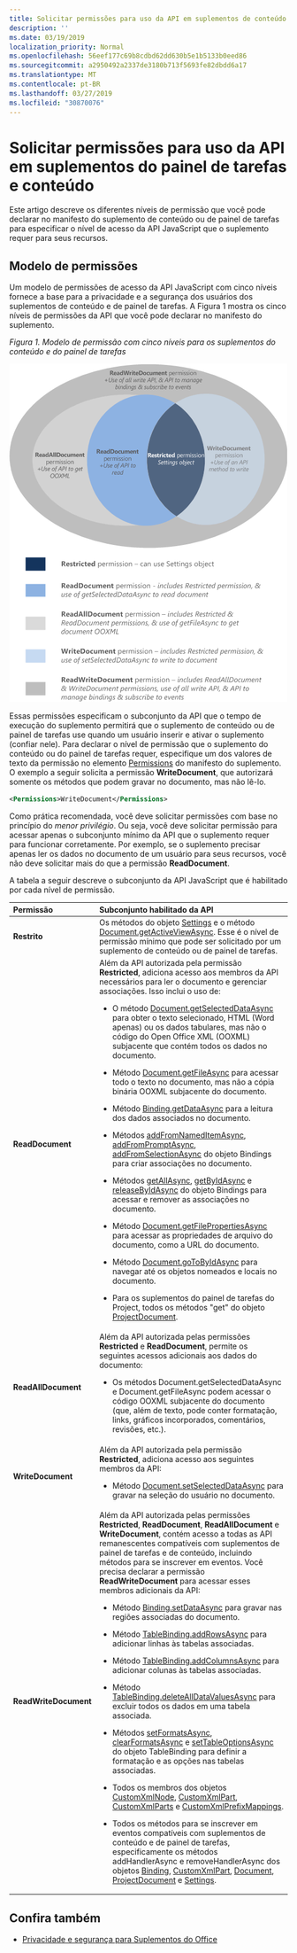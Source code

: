 ```yaml
---
title: Solicitar permissões para uso da API em suplementos de conteúdo e de painel de tarefas
description: ''
ms.date: 03/19/2019
localization_priority: Normal
ms.openlocfilehash: 56eef177c69b8cdbd62dd630b5e1b5133b0eed86
ms.sourcegitcommit: a2950492a2337de3180b713f5693fe82dbdd6a17
ms.translationtype: MT
ms.contentlocale: pt-BR
ms.lasthandoff: 03/27/2019
ms.locfileid: "30870076"
---
```

# <a name="requesting-permissions-for-api-use-in-content-and-task-pane-add-ins"></a>Solicitar permissões para uso da API em suplementos do painel de tarefas e conteúdo

Este artigo descreve os diferentes níveis de permissão que você pode declarar no manifesto do suplemento de conteúdo ou de painel de tarefas para especificar o nível de acesso da API JavaScript que o suplemento requer para seus recursos. 

## <a name="permissions-model"></a>Modelo de permissões

Um modelo de permissões de acesso da API JavaScript com cinco níveis fornece a base para a privacidade e a segurança dos usuários dos suplementos de conteúdo e de painel de tarefas. A Figura 1 mostra os cinco níveis de permissões da API que você pode declarar no manifesto do suplemento.

*Figura 1. Modelo de permissão com cinco níveis para os suplementos do conteúdo e do painel de tarefas*

![Níveis de permissões para os aplicativos do painel de tarefas](../images/office15-app-sdk-task-pane-app-permission.png)

Essas permissões especificam o subconjunto da API que o tempo de execução do suplemento permitirá que o suplemento de conteúdo ou de painel de tarefas use quando um usuário inserir e ativar o suplemento (confiar nele). Para declarar o nível de permissão que o suplemento do conteúdo ou do painel de tarefas requer, especifique um dos valores de texto da permissão no elemento [Permissions](/office/dev/add-ins/reference/manifest/permissions) do manifesto do suplemento. O exemplo a seguir solicita a permissão  **WriteDocument**, que autorizará somente os métodos que podem gravar no documento, mas não lê-lo.

```XML
<Permissions>WriteDocument</Permissions>
```

Como prática recomendada, você deve solicitar permissões com base no princípio do _menor privilégio_. Ou seja, você deve solicitar permissão para acessar apenas o subconjunto mínimo da API que o suplemento requer para funcionar corretamente. Por exemplo, se o suplemento precisar apenas ler os dados no documento de um usuário para seus recursos, você não deve solicitar mais do que a permissão **ReadDocument**.

A tabela a seguir descreve o subconjunto da API JavaScript que é habilitado por cada nível de permissão.

|**Permissão**|**Subconjunto habilitado da API**|
|:-----|:-----|
|**Restrito**|Os métodos do objeto [Settings](/javascript/api/office/office.settings) e o método [Document.getActiveViewAsync](/javascript/api/office/office.document#getactiveviewasync-options--callback-). Esse é o nível de permissão mínimo que pode ser solicitado por um suplemento de conteúdo ou de painel de tarefas.|
|**ReadDocument**|Além da API autorizada pela permissão **Restricted**, adiciona acesso aos membros da API necessários para ler o documento e gerenciar associações. Isso inclui o uso de:<br/><ul><li>O método <a href="/javascript/api/office/office.document#getselecteddataasync-coerciontype--options--callback-" target="_blank">Document.getSelectedDataAsync</a> para obter o texto selecionado, HTML (Word apenas) ou os dados tabulares, mas não o código do Open Office XML (OOXML) subjacente que contém todos os dados no documento.</p></li><li><p>Método <a href="/javascript/api/office/office.document#getfileasync-filetype--options--callback-" target="_blank">Document.getFileAsync</a> para acessar todo o texto no documento, mas não a cópia binária OOXML subjacente do documento.</p></li><li><p>Método <a href="/javascript/api/office/office.binding#getdataasync-options--callback-" target="_blank">Binding.getDataAsync</a> para a leitura dos dados associados no documento.</p></li><li><p>Métodos <a href="/javascript/api/office/office.bindings#addfromnameditemasync-itemname--bindingtype--options--callback-" target="_blank">addFromNamedItemAsync</a>, <a href="/javascript/api/office/office.bindings#addfrompromptasync-bindingtype--options--callback-" target="_blank">addFromPromptAsync</a>, <a href="/javascript/api/office/office.bindings#addfromselectionasync-bindingtype--options--callback-" target="_blank">addFromSelectionAsync</a> do objeto <span class="keyword">Bindings</span> para criar associações no documento.</p></li><li><p>Métodos <a href="/javascript/api/office/office.bindings#getallasync-options--callback-" target="_blank">getAllAsync</a>, <a href="/javascript/api/office/office.bindings#getbyidasync-id--options--callback-" target="_blank">getByIdAsync</a> e <a href="/javascript/api/office/office.bindings#releasebyidasync-id--options--callback-" target="_blank">releaseByIdAsync</a> do objeto <span class="keyword">Bindings</span> para acessar e remover as associações no documento.</p></li><li><p>Método <a href="/javascript/api/office/office.document#getfilepropertiesasync-options--callback-" target="_blank">Document.getFilePropertiesAsync</a> para acessar as propriedades de arquivo do documento, como a URL do documento.</p></li><li><p>Método <a href="/javascript/api/office/office.document#gotobyidasync-id--gototype--options--callback-" target="_blank">Document.goToByIdAsync</a> para navegar até os objetos nomeados e locais no documento.</p></li><li><p>Para os suplementos do painel de tarefas do Project, todos os métodos "get" do objeto <a href="/javascript/api/office/office.document" target="_blank">ProjectDocument</a>. </p></li></ul>|
|**ReadAllDocument**|Além da API autorizada pelas permissões **Restricted** e **ReadDocument**, permite os seguintes acessos adicionais aos dados do documento:<br/><ul><li><p>Os métodos <span class="keyword">Document.getSelectedDataAsync</span> e <span class="keyword">Document.getFileAsync</span> podem acessar o código OOXML subjacente do documento (que, além de texto, pode conter formatação, links, gráficos incorporados, comentários, revisões, etc.).</p></li></ul>|
|**WriteDocument**|Além da API autorizada pela permissão **Restricted**, adiciona acesso aos seguintes membros da API:<br/><ul><li><p>Método <a href="/javascript/api/office/office.document#setselecteddataasync-data--options--callback-" target="_blank">Document.setSelectedDataAsync</a> para gravar na seleção do usuário no documento.</p></li></ul>|
|**ReadWriteDocument**|Além da API autorizada pelas permissões **Restricted**, **ReadDocument**, **ReadAllDocument** e **WriteDocument**, contém acesso a todas as API remanescentes compatíveis com suplementos de painel de tarefas e de conteúdo, incluindo métodos para se inscrever em eventos. Você precisa declarar a permissão **ReadWriteDocument** para acessar esses membros adicionais da API:<br/><ul><li><p>Método <a href="/javascript/api/office/office.binding#setdataasync-data--options--callback-" target="_blank">Binding.setDataAsync</a> para gravar nas regiões associadas do documento.</p></li><li><p>Método <a href="/javascript/api/office/office.tablebinding#addrowsasync-rows--options--callback-" target="_blank">TableBinding.addRowsAsync</a> para adicionar linhas às tabelas associadas.</p></li><li><p>Método <a href="/javascript/api/office/office.tablebinding#addcolumnsasync-tabledata--options--callback-" target="_blank">TableBinding.addColumnsAsync</a> para adicionar colunas às tabelas associadas.</p></li><li><p>Método <a href="/javascript/api/office/office.tablebinding#deletealldatavaluesasync-options--callback-" target="_blank">TableBinding.deleteAllDataValuesAsync</a> para excluir todos os dados em uma tabela associada.</p></li><li><p>Métodos <a href="/javascript/api/office/office.tablebinding#setformatsasync-cellformat--options--callback-" target="_blank">setFormatsAsync</a>, <a href="/javascript/api/office/office.tablebinding#clearformatsasync-options--callback-" target="_blank">clearFormatsAsync</a> e <a href="/javascript/api/office/office.tablebinding#settableoptionsasync-tableoptions--options--callback-" target="_blank">setTableOptionsAsync</a> do objeto <span class="keyword">TableBinding</span> para definir a formatação e as opções nas tabelas associadas.</p></li><li><p>Todos os membros dos objetos <a href="/javascript/api/office/office.customxmlnode" target="_blank">CustomXmlNode</a>, <a href="/javascript/api/office/office.customxmlpart" target="_blank">CustomXmlPart</a>, <a href="/javascript/api/office/office.customxmlparts" target="_blank">CustomXmlParts</a> e <a href="/javascript/api/office/office.customxmlprefixmappings" target="_blank">CustomXmlPrefixMappings</a>.</p></li><li><p>Todos os métodos para se inscrever em eventos compatíveis com suplementos de conteúdo e de painel de tarefas, especificamente os métodos <span class="keyword">addHandlerAsync</span> e <span class="keyword">removeHandlerAsync</span> dos objetos <a href="/javascript/api/office/office.binding" target="_blank">Binding</a>, <a href="/javascript/api/office/office.customxmlpart" target="_blank">CustomXmlPart</a>, <a href="/javascript/api/office/office.document" target="_blank">Document</a>, <a href="/javascript/api/office/office.document" target="_blank">ProjectDocument</a> e <a href="/javascript/api/office/office.document#settings" target="_blank">Settings</a>.</p></li></ul>|

## <a name="see-also"></a>Confira também

- [Privacidade e segurança para Suplementos do Office](../concepts/privacy-and-security.md)
